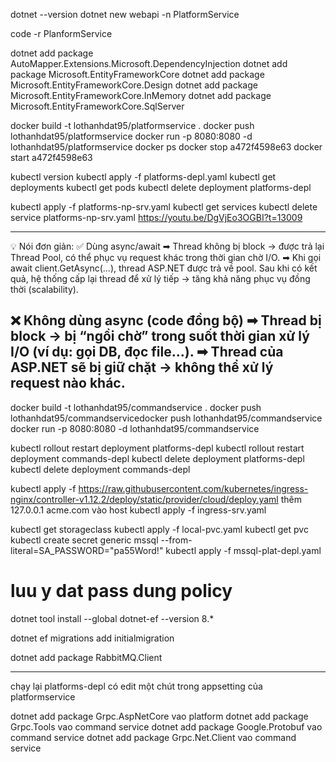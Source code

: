﻿dotnet --version
dotnet new webapi -n PlatformService

code -r PlanformService

dotnet add package AutoMapper.Extensions.Microsoft.DependencyInjection
dotnet add package Microsoft.EntityFrameworkCore
dotnet add package Microsoft.EntityFrameworkCore.Design
dotnet add package Microsoft.EntityFrameworkCore.InMemory
dotnet add package Microsoft.EntityFrameworkCore.SqlServer

docker build -t lothanhdat95/platformservice .
docker push lothanhdat95/platformservice
docker run -p 8080:8080 -d lothanhdat95/platformservice
docker ps
docker stop a472f4598e63
docker start a472f4598e63

kubectl version
kubectl apply -f platforms-depl.yaml
kubectl get deployments
kubectl get pods
kubectl delete deployment platforms-depl

kubectl apply -f platforms-np-srv.yaml
kubectl get services
kubectl delete service platforms-np-srv.yaml
https://youtu.be/DgVjEo3OGBI?t=13009



----
💡 Nói đơn giản:
✅ Dùng async/await
➡ Thread không bị block → được trả lại Thread Pool, có thể phục vụ request khác trong thời gian chờ I/O.
➡ Khi gọi await client.GetAsync(...), thread ASP.NET được trả về pool. Sau khi có kết quả, hệ thống cấp lại thread để xử lý tiếp → tăng khả năng phục vụ đồng thời (scalability).

❌ Không dùng async (code đồng bộ)
➡ Thread bị block → bị “ngồi chờ” trong suốt thời gian xử lý I/O (ví dụ: gọi DB, đọc file…).
➡ Thread của ASP.NET sẽ bị giữ chặt → không thể xử lý request nào khác.
----


docker build -t lothanhdat95/commandservice .
docker push lothanhdat95/commandservicedocker push lothanhdat95/commandservice
docker run -p 8080:8080 -d lothanhdat95/commandservice

kubectl rollout restart deployment platforms-depl
kubectl rollout restart deployment commands-depl
kubectl delete deployment platforms-depl
kubectl delete deployment commands-depl


kubectl apply -f https://raw.githubusercontent.com/kubernetes/ingress-nginx/controller-v1.12.2/deploy/static/provider/cloud/deploy.yaml
thêm 127.0.0.1 acme.com vào host
kubectl apply -f ingress-srv.yaml

kubectl get storageclass
kubectl apply -f local-pvc.yaml
kubectl get pvc
kubectl create secret generic mssql --from-literal=SA_PASSWORD="pa55Word!" 
kubectl apply -f mssql-plat-depl.yaml

# luu y dat pass dung policy
dotnet tool install --global dotnet-ef --version 8.*

dotnet ef migrations add initialmigration

dotnet add package RabbitMQ.Client

----
chạy lại platforms-depl
có edit một chút trong appsetting của platformservice

dotnet add package Grpc.AspNetCore vao platform
dotnet add package Grpc.Tools vao command service 
dotnet add package Google.Protobuf vao command service
dotnet add package Grpc.Net.Client vao command service
